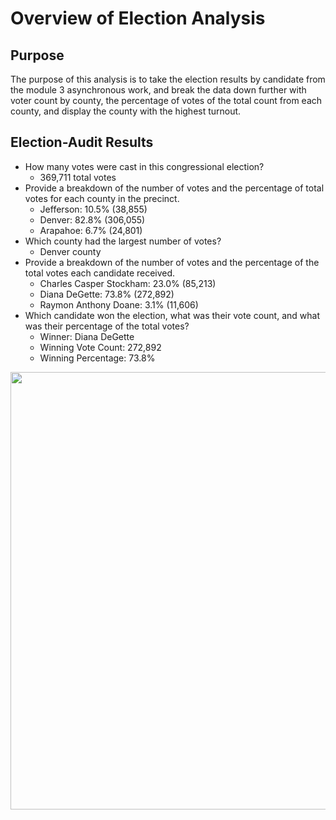 # Overview of Election Analysis
## Purpose
The purpose of this analysis is to take the election results by candidate from the module 3 asynchronous work, and break the data down further with voter count by county, the percentage of votes of the total count from each county, and display the county with the highest turnout.

## Election-Audit Results
  * How many votes were cast in this congressional election? 
    * 369,711 total votes
  * Provide a breakdown of the number of votes and the percentage of total votes for each county in the precinct.
    * Jefferson: 10.5% (38,855)
    * Denver: 82.8% (306,055)
    * Arapahoe: 6.7% (24,801)
  * Which county had the largest number of votes?
    * Denver county
  * Provide a breakdown of the number of votes and the percentage of the total votes each candidate received.
    * Charles Casper Stockham: 23.0% (85,213)
    * Diana DeGette: 73.8% (272,892)
    * Raymon Anthony Doane: 3.1% (11,606)  
  * Which candidate won the election, what was their vote count, and what was their percentage of the total votes?
    * Winner: Diana DeGette
    * Winning Vote Count: 272,892
    * Winning Percentage: 73.8%
  <p align="Center">
  <img src="" width="700"/>
</p>
